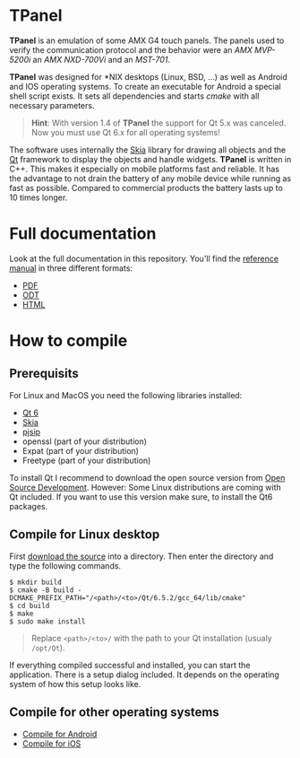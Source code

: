 # TPanel
**TPanel** is an emulation of some AMX G4 touch panels. The panels used to verify the communication protocol and the behavior were an *AMX MVP-5200i* an *AMX NXD-700Vi* and an *MST-701*.

**TPanel** was designed for *NIX desktops (Linux, BSD, …) as well as Android and IOS operating systems. To create an executable for Android a special shell script exists. It sets all dependencies and starts _cmake_ with all necessary parameters.

> **Hint**: With version 1.4 of **TPanel** the support for Qt 5.x was canceled. Now you must use Qt 6.x for all operating systems!

The software uses internally the [Skia](https://skia.org) library for drawing all objects and the [Qt](https://doc.qt.io/) framework to display the objects and handle widgets. **TPanel** is written in C++. This makes it especially on mobile platforms fast and reliable. It has the advantage to not drain the battery of any mobile device while running as fast as possible. Compared to commercial products the battery lasts up to 10 times longer.

# Full documentation
Look at the full documentation in this repository. You'll find the [reference manual](https://github.com/TheLord45/tpanel/tree/main/documentation) in three different formats:
* [PDF](https://github.com/TheLord45/tpanel/blob/main/documentation/ReferenceGuide.pdf)
* [ODT](https://github.com/TheLord45/tpanel/blob/main/documentation/ReferenceGuide.odt)
* [HTML](https://github.com/TheLord45/tpanel/blob/main/documentation/ReferenceGuide.html)

# How to compile
## Prerequisits
For Linux and MacOS you need the following libraries installed:

- [Qt 6](https://doc.qt.io/qt-6/)
- [Skia](https://skia.org)
- [pjsip](https://www.pjsip.org)
- openssl (part of your distribution)
- Expat (part of your distribution)
- Freetype (part of your distribution)

To install Qt I recommend to download the open source version from [Open Source Development](https://www.qt.io/download-open-source). However: Some Linux distributions are coming with Qt included. If you want to use this version make sure, to install the Qt6 packages.

## Compile for Linux desktop
First [download the source](https://github.com/TheLord45/tpanel) into a directory. Then enter the directory and type the following commands.

    $ mkdir build
    $ cmake -B build -DCMAKE_PREFIX_PATH="/<path>/<to>/Qt/6.5.2/gcc_64/lib/cmake"
    $ cd build
    $ make
    $ sudo make install

> Replace `<path>/<to>/` with the path to your Qt installation (usualy `/opt/Qt`).

If everything compiled successful and installed, you can start the application. There is a setup dialog included. It depends on the operating system of how this setup looks like.

## Compile for other operating systems

- [Compile for Android](https://github.com/TheLord45/tpanel/blob/main/documentation/build_android.md)
- [Compile for iOS](https://github.com/TheLord45/tpanel/blob/main/documentation/build_ios.md)

